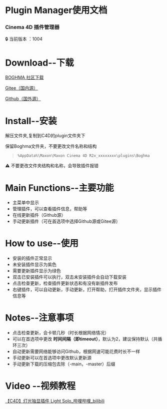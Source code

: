 # Plugin Manager使用文档
### Cinema 4D 插件管理器

<aside>
🔒 当前版本 ：1004

</aside>

# Download--下载

[BOGHMA 社区下载](https://community.boghma.com/)

[Gitee（国内源）](https://gitee.com/DunHouGo/c4dplugin_PluginManager/repository/archive/master.zip)

[Github（国外源）](https://github.com/DunHouGo/c4dplugin_PluginManager/archive/refs/heads/master.zip)

# Install--安装

解压文件夹,复制到C4D的plugin文件夹下

保留Boghma文件夹，不要更改文件名称和结构

> `%AppData%\Maxon\Maxon Cinema 4D R2x_xxxxxxxx\plugins\Boghma`
> 

<aside>
⚠️ 不要更改文件夹结构和名称，会导致插件报错

</aside>

# Main Functions--主要功能

- 主菜单中显示
- 管理插件，可以查看插件信息，帮助等
- 在线更新插件（Github源）
- 手动更新插件（可在首选项中选择Github源或Gitee源）

# How to use--使用

- 安装的插件正常显示
- 未安装插件显示为紫色
- 需要更新插件显示为绿色
- 双击已安装插件可以执行，双击未安装插件会自动下载安装
- 点击检查更新，检查插件更新状态和有没有新插件发布
- 右键插件，可以自动更新，手动更新，打开帮助，打开插件文件夹，显示插件信息等

# Notes--注意事项

- 点击检查更新，会卡顿几秒（时长根据网络情况）
- 可以在首选项中更改 **时间间隔（即timeout）**，默认为2，建议保持默认（共循环三次）
- 自动更新需要网络能够访问Github，根据网速可能花费时长不一样
- 手动更新可以在首选项中更改默认更新源
- 手动更新下载的压缩包去除（-main，-master）后缀

# Video --视频教程

[【C4D】灯光独显插件 Light Solo_哔哩哔哩_bilibili](https://www.bilibili.com/video/BV1t14y1e74K/?spm_id_from=333.999.0.0&vd_source=88c67ea610feb373c8beb4e2262386ca)